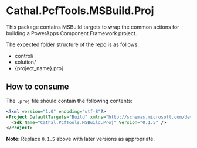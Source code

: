 # Cathal.PcfTools.MSBuild.Proj

This package contains MSBuild targets to wrap the common actions for building a PowerApps Component Framework project.

The expected folder structure of the repo is as follows:
- control/
- solution/
- {project_name}.proj

## How to consume

The `.proj` file should contain the following contents:

```xml
<?xml version="1.0" encoding="utf-8"?>
<Project DefaultTargets="Build" xmlns="http://schemas.microsoft.com/developer/msbuild/2003">
  <Sdk Name="Cathal.PcfTools.MSBuild.Proj" Version="0.1.5" />
</Project>
```

**Note**: Replace `0.1.5` above with later versions as appropriate.
